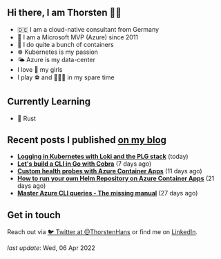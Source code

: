 ## Hi there, I am Thorsten 👋🏼

- 🇩🇪 I am a cloud-native consultant from Germany
- 🔷 I am a Microsoft MVP (Azure) since 2011
- 🐳 I do quite a bunch of containers
- ☸️ Kubernetes is my passion
- 🌤 Azure is my data-center
- I love 💞 my girls
- I play ⚽️ and 🏃🏻‍♂️ in my spare time

## Currently Learning

- 🦀 Rust

## Recent posts I published [on my blog](https://thorsten-hans.com)

- **[Logging in Kubernetes with Loki and the PLG stack](https://thorsten-hans.com/logging-in-kubernetes-with-loki-and-plg-stack/)** (today)
- **[Let's build a CLI in Go with Cobra](https://thorsten-hans.com/lets-build-a-cli-in-go-with-cobra/)** (7 days ago)
- **[Custom health probes with Azure Container Apps](https://thorsten-hans.com/custom-health-probes-with-azure-container-apps/)** (11 days ago)
- **[How to run your own Helm Repository on Azure Container Apps](https://thorsten-hans.com/how-to-run-your-own-helm-repository-on-azure-container-apps/)** (21 days ago)
- **[Master Azure CLI queries - The missing manual](https://thorsten-hans.com/master-azure-cli-queries-the-missing-manual/)** (27 days ago)

## Get in touch

Reach out via [🐦 Twitter at @ThorstenHans](https://twitter.com/ThorstenHans) or find me on [LinkedIn](https://linkedin.com/in/ThorstenHans).

_last update_: Wed, 06 Apr 2022
